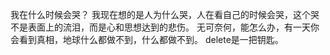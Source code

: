 我在什么时候会哭？
我现在想的是人为什么哭，人在看自己的时候会哭，这个哭不是表面上的流泪，而是心和思想达到的悲伤。
无可奈何，能怎么办，有一天你会看到真相，地球什么都做不到，什么都做不到。
delete是一把钥匙。